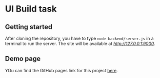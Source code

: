 # UI Build task 

## Getting started 
After cloning the repository, you have to type `node backend/server.js` in a terminal to run the server. The site will be available at *http://127.0.0.1:9000*.

## Demo page 
YOu can find the GitHub pages link for this project [here](https://kovacsborka.github.io/behance-ui-build/frontend/).
